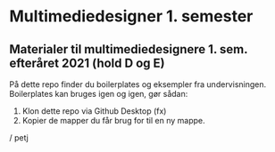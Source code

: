 # Multimediedesigner 1. semester

## Materialer til multimediedesignere 1. sem. efteråret 2021 (hold D og E)

På dette repo finder du boilerplates og eksempler fra undervisningen. Boilerplates kan bruges igen og igen, gør sådan:

1. Klon dette repo via Github Desktop (fx)
2. Kopier de mapper du får brug for til en ny mappe.



/ petj
